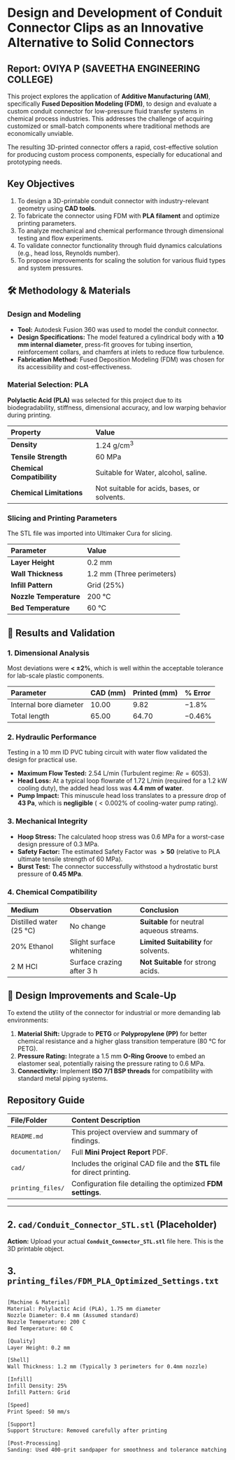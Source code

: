 # Design and Development of Conduit Connector Clips as an Innovative Alternative to Solid Connectors

##  Report: OVIYA P (SAVEETHA ENGINEERING COLLEGE)

This project explores the application of **Additive Manufacturing (AM)**, specifically **Fused Deposition Modeling (FDM)**, to design and evaluate a custom conduit connector for low-pressure fluid transfer systems in chemical process industries. This addresses the challenge of acquiring customized or small-batch components where traditional methods are economically unviable.

The resulting 3D-printed connector offers a rapid, cost-effective solution for producing custom process components, especially for educational and prototyping needs.

## Key Objectives

1.  To design a 3D-printable conduit connector with industry-relevant geometry using **CAD tools**.
2.  To fabricate the connector using FDM with **PLA filament** and optimize printing parameters.
3.  To analyze mechanical and chemical performance through dimensional testing and flow experiments.
4.  To validate connector functionality through fluid dynamics calculations (e.g., head loss, Reynolds number).
5.  To propose improvements for scaling the solution for various fluid types and system pressures.

## 🛠️ Methodology & Materials

### Design and Modeling

* **Tool:** Autodesk Fusion 360 was used to model the conduit connector.
* **Design Specifications:** The model featured a cylindrical body with a **10 mm internal diameter**, press-fit grooves for tubing insertion, reinforcement collars, and chamfers at inlets to reduce flow turbulence.
* **Fabrication Method:** Fused Deposition Modeling (FDM) was chosen for its accessibility and cost-effectiveness.

### Material Selection: PLA

**Polylactic Acid (PLA)** was selected for this project due to its biodegradability, stiffness, dimensional accuracy, and low warping behavior during printing.

| Property | Value |
| :--- | :--- |
| **Density** | $1.24 \text{ g/cm}^3$ |
| **Tensile Strength** | $60 \text{ MPa}$ |
| **Chemical Compatibility** | Suitable for Water, alcohol, saline. |
| **Chemical Limitations** | Not suitable for acids, bases, or solvents. |

### Slicing and Printing Parameters

The STL file was imported into Ultimaker Cura for slicing.

| Parameter | Value |
| :--- | :--- |
| **Layer Height** | $0.2 \text{ mm}$ |
| **Wall Thickness** | $1.2 \text{ mm}$ (Three perimeters) |
| **Infill Pattern** | Grid ($25\%$) |
| **Nozzle Temperature** | $200 \text{ °C}$ |
| **Bed Temperature** | $60 \text{ °C}$ |

## 🧪 Results and Validation

### 1. Dimensional Analysis

Most deviations were **< $\pm 2 \%$**, which is well within the acceptable tolerance for lab-scale plastic components.

| Parameter | CAD (mm) | Printed (mm) | % Error |
| :--- | :--- | :--- | :--- |
| Internal bore diameter | $10.00$ | $9.82$ | $-1.8 \%$ |
| Total length | $65.00$ | $64.70$ | $-0.46 \%$ |

### 2. Hydraulic Performance

Testing in a $10 \text{ mm}$ ID PVC tubing circuit with water flow validated the design for practical use.

* **Maximum Flow Tested:** $2.54 \text{ L/min}$ (Turbulent regime: $Re = 6053$).
* **Head Loss:** At a typical loop flowrate of $1.72 \text{ L/min}$ (required for a $1.2 \text{ kW}$ cooling duty), the added head loss was **$4.4 \text{ mm}$ of water**.
* **Pump Impact:** This minuscule head loss translates to a pressure drop of **$43 \text{ Pa}$**, which is **negligible** ($< 0.002 \%$ of cooling-water pump rating).

### 3. Mechanical Integrity

* **Hoop Stress:** The calculated hoop stress was $0.6 \text{ MPa}$ for a worst-case design pressure of $0.3 \text{ MPa}$.
* **Safety Factor:** The estimated Safety Factor was **$> 50$** (relative to PLA ultimate tensile strength of $60 \text{ MPa}$).
* **Burst Test:** The connector successfully withstood a hydrostatic burst pressure of **$0.45 \text{ MPa}$**.

### 4. Chemical Compatibility

| Medium | Observation | Conclusion |
| :--- | :--- | :--- |
| Distilled water ($25 \text{ °C}$) | No change | **Suitable** for neutral aqueous streams. |
| $20 \%$ Ethanol | Slight surface whitening | **Limited Suitability** for solvents. |
| $2 \text{ M HCl}$ | Surface crazing after $3 \text{ h}$ | **Not Suitable** for strong acids. |

## 🚀 Design Improvements and Scale-Up

To extend the utility of the connector for industrial or more demanding lab environments:

1.  **Material Shift:** Upgrade to **PETG** or **Polypropylene (PP)** for better chemical resistance and a higher glass transition temperature ($80 \text{ °C}$ for PETG).
2.  **Pressure Rating:** Integrate a $1.5 \text{ mm}$ **O-Ring Groove** to embed an elastomer seal, potentially raising the pressure rating to $0.6 \text{ MPa}$.
3.  **Connectivity:** Implement **ISO 7/1 BSP threads** for compatibility with standard metal piping systems.

## Repository Guide

| File/Folder | Content Description |
| :--- | :--- |
| `README.md` | This project overview and summary of findings. |
| `documentation/` | Full **Mini Project Report** PDF. |
| `cad/` | Includes the original CAD file and the **STL** file for direct printing. |
| `printing_files/` | Configuration file detailing the optimized **FDM settings**. |

---

## 2. `cad/Conduit_Connector_STL.stl` (Placeholder)

**Action:** Upload your actual **`Conduit_Connector_STL.stl`** file here. This is the 3D printable object.

## 3. `printing_files/FDM_PLA_Optimized_Settings.txt`

```txt

[Machine & Material]
Material: Polylactic Acid (PLA), 1.75 mm diameter
Nozzle Diameter: 0.4 mm (Assumed standard)
Nozzle Temperature: 200 C
Bed Temperature: 60 C

[Quality]
Layer Height: 0.2 mm

[Shell]
Wall Thickness: 1.2 mm (Typically 3 perimeters for 0.4mm nozzle)

[Infill]
Infill Density: 25%
Infill Pattern: Grid

[Speed]
Print Speed: 50 mm/s

[Support]
Support Structure: Removed carefully after printing

[Post-Processing]
Sanding: Used 400-grit sandpaper for smoothness and tolerance matching
